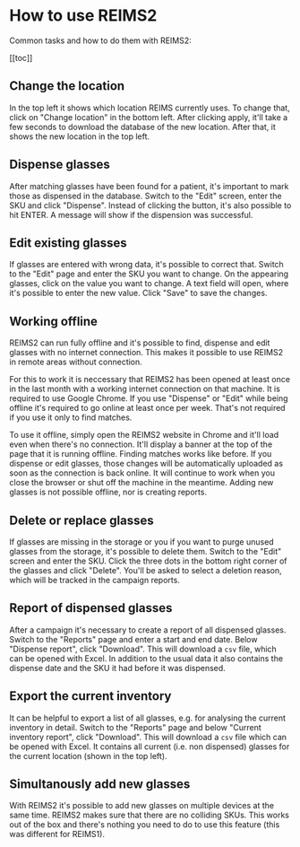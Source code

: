 # How to use REIMS2

Common tasks and how to do them with REIMS2:

[[toc]]

## Change the location

In the top left it shows which location REIMS currently uses. To change that, click on "Change location" in the bottom left. After clicking apply, it'll take a few seconds to download the database of the new location. After that, it shows the new location in the top left.

## Dispense glasses

After matching glasses have been found for a patient, it's important to mark those as dispensed in the database. Switch to the "Edit" screen, enter the SKU and click "Dispense". Instead of clicking the button, it's also possible to hit ENTER. A message will show if the dispension was successful.

## Edit existing glasses

If glasses are entered with wrong data, it's possible to correct that. Switch to the "Edit" page and enter the SKU you want to change. On the appearing glasses, click on the value you want to change. A text field will open, where it's possible to enter the new value. Click "Save" to save the changes.

## Working offline

REIMS2 can run fully offline and it's possible to find, dispense and edit glasses with no internet connection. This makes it possible to use REIMS2 in remote areas without connection.

For this to work it is neccessary that REIMS2 has been opened at least once in the last month with a working internet connection on that machine. It is required to use Google Chrome. If you use "Dispense" or "Edit" while being offline it's required to go online at least once per week. That's not required if you use it only to find matches.

To use it offline, simply open the REIMS2 website in Chrome and it'll load even when there's no connection. It'll display a banner at the top of the page that it is running offline. Finding matches works like before. If you dispense or edit glasses, those changes will be automatically uploaded as soon as the connection is back online. It will continue to work when you close the browser or shut off the machine in the meantime. Adding new glasses is not possible offline, nor is creating reports.

## Delete or replace glasses

If glasses are missing in the storage or you if you want to purge unused glasses from the storage, it's possible to delete them. Switch to the "Edit" screen and enter the SKU. Click the three dots in the bottom right corner of the glasses and click "Delete". You'll be asked to select a deletion reason, which will be tracked in the campaign reports.

## Report of dispensed glasses

After a campaign it's necessary to create a report of all dispensed glasses. Switch to the "Reports" page and enter a start and end date. Below "Dispense report", click "Download". This will download a `csv` file, which can be opened with Excel. In addition to the usual data it also contains the dispense date and the SKU it had before it was dispensed.

## Export the current inventory

It can be helpful to export a list of all glasses, e.g. for analysing the current inventory in detail. Switch to the "Reports" page and below "Current inventory report", click "Download". This will download a `csv` file which can be opened with Excel. It contains all current (i.e. non dispensed) glasses for the current location (shown in the top left).

## Simultanously add new glasses

With REIMS2 it's possible to add new glasses on multiple devices at the same time. REIMS2 makes sure that there are no colliding SKUs. This works out of the box and there's nothing you need to do to use this feature (this was different for REIMS1).

